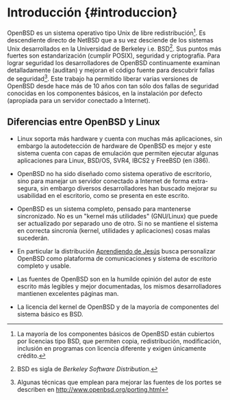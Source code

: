 Introducción {#introduccion}
============

OpenBSD es un sistema operativo tipo Unix de libre redistribución[^1].
Es descendiente directo de NetBSD que a su vez desciende de los sistemas
Unix desarrollados en la Universidad de Berkeley i.e. BSD[^2]. Sus
puntos más fuertes son estandarización (cumplir POSIX), seguridad y
criptografía. Para lograr seguridad los desarrolladores de OpenBSD 
continuamente examinan detalladamente (auditan) y mejoran el código 
fuente para descubrir fallas de seguridad[^3]. Este trabajo ha
permitido liberar varias versiones de OpenBSD desde hace más de 10 años
con tan sólo dos fallas de seguridad conocidas en los componentes
básicos, en la instalación por defecto (apropiada para un servidor
conectado a Internet).


Diferencias entre OpenBSD y Linux
---------------------------------

-   Linux soporta más hardware y cuenta con muchas más aplicaciones, sin
    embargo la autodetección de hardware de OpenBSD es mejor y este
    sistema cuenta con capas de emulación que permiten ejecutar algunas
    aplicaciones para Linux, BSD/OS, SVR4, IBCS2 y FreeBSD (en i386).

-   OpenBSD no ha sido diseñado como sistema operativo de escritorio,
    sino para manejar un servidor conectado a Internet de forma
    extra-segura, sin embargo diversos desarrolladores han buscado
    mejorar su usabilidad en el escritorio, como se presenta en este
    escrito.

-   OpenBSD es un sistema completo, pensado para mantenerse sincronizado.
    No es un "kernel más utilidades" (GNU/Linux) que puede ser actualizado
    por separado uno de otro. Si no se mantiene el sistema en correcta sincronía
    (kernel, utilidades y aplicaciones) cosas malas sucederán.

-   En particular la distribución [Aprendiendo de Jesús](http://aprendiendo.pasosdeJesus.org)
    busca personalizar OpenBSD como plataforma de comunicaciones y 
    sistema de escritorio completo y usable.

-   Las fuentes de OpenBSD son en la humilde opinión del autor de este
    escrito más legibles y mejor documentadas, los mismos
    desarrolladores mantienen excelentes páginas man.

-   La licencia del kernel de OpenBSD y de la mayoría de componentes del
    sistema básico es BSD.

[^1]: La mayoría de los componentes básicos de OpenBSD están cubiertos
    por licencias tipo BSD, que permiten copia, redistribución,
    modificación, inclusión en programas con licencia diferente y exigen
    únicamente crédito.

[^2]: BSD es sigla de *Berkeley Software Distribution*.

[^3]: Algunas técnicas que emplean para mejorar las fuentes de los
    portes se describen en <http://www.openbsd.org/porting.html>
